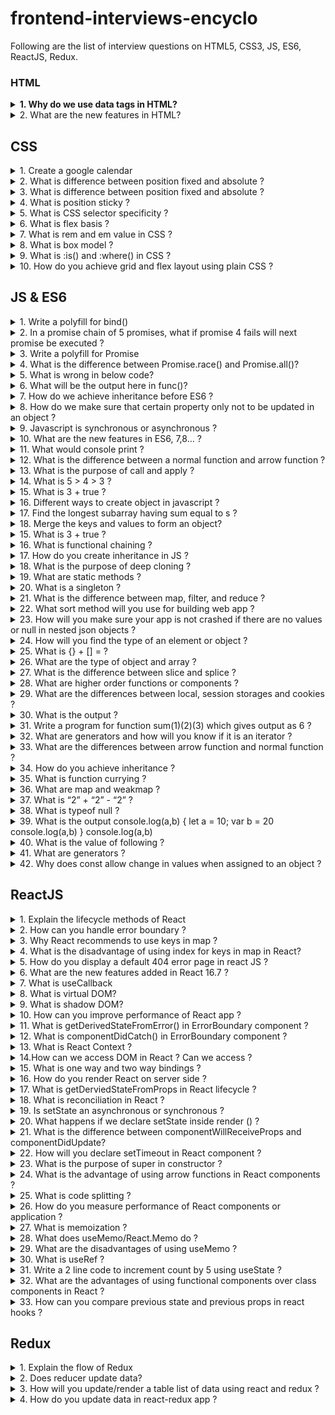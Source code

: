 # frontend-interviews-encyclo

Following are the list of interview questions on HTML5, CSS3, JS, ES6, ReactJS, Redux.<br/>

### HTML

<details>
    <summary style='font-weight:bold'>1. Why do we use data tags in HTML?</summary>
    <p>The <data> tag is used to add a machine-readable translation of a given content. This element provides both a machine-readable value for data processors, and a human readable value for rendering in a browser</p>
</details>

<details>
    <summary>2. What are the new features in HTML?</summary>
    <p><a href='https://www.w3schools.com/tags/tag_details.asp'>Details Tag</a></p>
</details>

## CSS

<details>
    <summary>1. Create a google calendar</summary>
    <p>Implement using CSS grid and DOM manipulation</p>
</details>

<details>
    <summary>2. What is difference between position fixed and absolute ?</summary>
    <p>Fixed means, the position of an element is fixed wrt the window like fixed header and absolute is element is independent of window and can be placed anywhere by using top, bottom, left, and right values</p>
</details>

<details>
    <summary>3. What is difference between position fixed and absolute ?</summary>
    <p>Fixed means, the position of an element is fixed wrt the window like fixed header and absolute is element is independent of window and can be placed anywhere by using top, bottom, left, and right values</p>
</details>

<details>
    <summary>4. What is position sticky ?</summary>
    <p>It behaves like relative position until it hits a certain offset value after which it behaves like position fixed.</p>
</details>

<details>
    <summary>5. What is CSS selector specificity ?</summary>
    <p>If there are two or more conflicting CSS rules that point to the same element, the browser follows some rules to determine which one is most specific and therefore wins out. The priority order of specificity is inline style, id, classes/attributes/pseudo classes, elements/pseudo elements 
</p>
</details>

<details>
    <summary>6. What is flex basis ?</summary>
    <p>Its the initial size or the width of the flex item</p>
</details>

<details>
    <summary>7. What is rem and em value in CSS ?</summary>
    <p>rem(Root em) - Relative to font-size of the root element
em - Relative to the font-size of the element (2em means 2 times the size of the current font)
</p>
</details>

<details>
    <summary>8. What is box model ?</summary>
    <p><a href='https://www.w3schools.com/css/css_boxmodel.asp'>More Details</a></p>
</details>

<details>
    <summary>9. What is :is() and :where() in CSS ?</summary>
    <p>is() pseudoclass is to reduce the repetition in selectors lists.
:where() pseudoclass is to keep the specificity of selector low
<a href='https://webplatform.news/issues/2020-06-04'>More Details</a></p>
</details>

<details>
    <summary>10. How do you achieve grid and flex layout using plain CSS ?</summary>
    <p>Updating...</a></p>
</details>

## JS & ES6

<details>
    <summary>1. Write a polyfill for bind()</summary>
    <p><a href ='https://github.com/HebleV/100-days-of-code/blob/master/Wesbos_JS_tuts/polyfills/bind.js'>Polyfill for bind</a></p>
</details>

<details>
    <summary>2. In a promise chain of 5 promises, what if promise 4 fails will next promise be executed ?</summary>
    <p>No, it does not execute next</p>
</details>

<details>
    <summary>3. Write a polyfill for Promise</summary>
    <p>Implement using setTimeout</p>
</details>

<details>
    <summary>4. What is the difference between Promise.race() and Promise.all()?</summary>
    <p>This returns a promise as soon as any one of the Promise is resolved where as in Promise.all(), it waits until all the promises are resolved.</p>
</details>

<details>
    <summary>5. What is wrong in below code?</summary>
    <p>```this.setState((prevState, props) => {
 return {
   streak: prevState.streak + props.count
 }
})
 ```<br/>
 <b>Answer:</b> Nothing is wrong with it. It’s rarely used and not well known, but you can also pass a function to setState that receives the previous state and props and returns a new state, just as we’re doing above. And not only is nothing wrong with it, but it’s also actively recommended if you’re setting state based on the previous state.
 </p>
</details>

<details>
    <summary>6. What will be the output here in func()?</summary>
    <p>```const test = {
    comp: ’IT World',
    role: 'dev',
    func: () => {
        return `In ${this.comp}, I am a ${this.role}`
    }
}
 ```<br/>
 <b>Answer:</b>this.comp and this.role will be undefined.<br/>
 But if you change above code from arrow function to normal function i.e. 
```const test = {
   comp: 'IT World',
   role: 'dev',
   func: function() {
       return `In ${this.comp} i am a ${this.role} .`
   }
}``` <br/>
<b>Answer:</b>this.comp and this.role will be IT World and dev respectively.
 </p>
</details>

<details>
    <summary>7. How do we achieve inheritance before ES6 ?</summary>
    <p>Update...</p>
</details>

<details>
    <summary>8. How do we make sure that certain property only not to be updated in an object ?</summary>
    <p>Using object.preventExtensions();</p>
</details>

<details>
    <summary>9. Javascript is synchronous or asynchronous ?</summary>
    <p>Synchronous and single threaded<a href='https://medium.com/better-programming/is-javascript-synchronous-or-asynchronous-what-the-hell-is-a-promise-7aa9dd8f3bfb#:~:text=under%20the%20hood.-,JavaScript%20is%20Synchronous,in%20progress%20at%20a%20time.'>Good read</a></p>
</details>

<details>
    <summary>10. What are the new features in ES6, 7,8… ?</summary>
    <p><a href='https://medium.com/@madasamy/javascript-brief-history-and-ecmascript-es6-es7-es8-features-673973394df4'>New features</a></p>
</details>

<details>
    <summary>11. What would console print ?</summary>
    <p>```console.log(a);
Var a = 7;```</p>
<b>Answer:</b> Undefined coz Values are hoisted only when declared not when initialized.
But if it is let or const then it will be ReferenceError.
</details>

<details>
    <summary>12. What is the difference between a normal function and arrow function ?</summary>
    <p><a href='https://dmitripavlutin.com/differences-between-arrow-and-regular-functions/'>More details</a>
</details>

<details>
    <summary>13. What is the purpose of call and apply ?</summary>
    <p><b>Answer:</b> If you know how many arguments you would be passing then use call and if you are not sure how many arguments you would be passing or if the arguments are already an array or an object then use apply.
</details>

<details>
    <summary>14. What is 5 > 4 > 3 ? </summary>
    <p><b>Answer:</b>False coz JS coerces 5>4 first which is true (1) then true(1) > 3 = false;</p>
</details>

<details>
    <summary>15. What is 3 + true ?</summary>
    <p><b>Answer:</b>4 coz JS coerces true to 1 and 3 + false would be 3.</p>
</details>

<details>
    <summary>16. Different ways to create object in javascript ?</summary>
    <p>Updating...</p>
</details>

<details>
    <summary>17. Find the longest subarray having sum equal to s ?</summary>
    <p><b>Answer:</b><a href='https://codepen.io/HebleV/pen/QWybGaV?editors=1012'>Solution</a></p>
</details>

<details>
    <summary>18. Merge the keys and values to form an object?</summary>
    <p><b>Answer:</b><a href='https://codepen.io/HebleV/pen/zYrGoYb?editors=1112'>Solution</a></p>
</details>

<details>
    <summary>15. What is 3 + true ?</summary>
    <p><b>Answer:</b>4 coz JS coerces true to 1 and 3 + false would be 3.</p>
</details>

<details>
    <summary>16. What is functional chaining ?</summary>
    <p><b>Answer:</b>Updating...</p>
</details>

<details>
    <summary>17. How do you create inheritance in JS ?</summary>
    <p><b>Answer:</b>Updating...</p>
</details>

<details>
    <summary>18. What is the purpose of deep cloning ?</summary>
    <p><b>Answer:</b>To create a deep copy or new object independent from old one. One way is first json.stringify the object or array and json parse it. Another way is, It is created using lodash. Object.assign creates a shallow copy means the new object will still have same old references - <a href="https://flaviocopes.com/how-to-clone-javascript-object/#:~:text=Deep%20copy%20vs%20Shallow%20copy,-A%20shallow%20copy&text=If%20an%20object%20references%20other,independent%20from%20the%20old%20one">More info</a></p>
</details>

<details>
    <summary>19. What are static methods ?</summary>
    <p><b>Answer:</b>Static methods are often utility functions, such as functions to create or clone objects, whereas static properties are useful for caches, fixed-configuration, or any other data you don't need to be replicated across instances. Usually, static methods are used to implement functions that belong to the class, but not to any particular object of it.</p>
</details>

<details>
    <summary>20. What is a singleton ?</summary>
    <p><b>Answer:</b>It is an object which can be instantiated only once. So even if you repeatedly call its constructor same instance is returned</p> <a href='https://www.dofactory.com/javascript/singleton-design-pattern'>More info</a>
</details>

<details>
    <summary>21. What is the difference between map, filter, and reduce ?</summary>
    <p><b>Answer:</b>Updating...</p>
</details>

<details>
    <summary>22. What sort method will you use for building web app ?</summary>
    <p><b>Answer:</b>Updating...</p>
</details>

<details>
    <summary>23. How will you make sure your app is not crashed if there are no values or null in nested json objects ?</summary>
    <p><b>Answer:</b>We can make use of new JS feature of optional chaining operator `?.`</p><a href='https://developer.mozilla.org/en-US/docs/Web/JavaScript/Reference/Operators/Optional_chaining'README.md>More info</a>
</details>

<details>
    <summary>24. How will you find the type of an element or object ?</summary>
    <p><b>Answer:</b>Using typeof</p>
</details>

<details>
    <summary>25. What is {} + [] = ?</summary>
    <p><b>Answer:</b>0 because of the type of conversion which is empty object and empty array.</p>
</details>

<details>
    <summary>26. What are the type of object and array ?</summary>
    <p><b>Answer:</b>typeof object = object; <br/>
		   typeof array = object;</p>
</details>

<details>
    <summary>27. What is the difference between slice and splice ?</summary>
    <p><b>Answer:</b>Slice doesn’t change existing array but splice does.</p>
</details>

<details>
    <summary>28. What are higher order functions or components ?</summary>
    <p><b>Answer:</b>The functions that can take other functions as inputs or provide functions as its output. Ex : map, filter, reduce </p>
</details>

<details>
    <summary>29. What are the differences between local, session storages and cookies ?</summary>
    <p><b>Answer:</b>            		 local 		      session              cookies
	Capacity     		 10 mb                  5mb	          4kb
		Expiry	        		 Never                  on tab close         manually set
		Storage location	browser	     browser                browser n server

	          Methods
		localStorage
          localStorage.setItem(‘name’, john);
          localStorage.getItem(‘name’);
          localStorage.removeItem(‘name’);
         Similar methods for session storage.

	Cookies
         Document.cookie = ‘name=john; expires =’ + new Date(9999, 0 ,1).toUTCString();
</p>
</details>

<details>
    <summary>30. What is the output ?</summary>
    <p><b>Question:</b>a();
b();
c();
function a() {
   console.log(1)
}
 
var b = function() {
   console.log(2);
}
 
var c = () => {
   console.log(3);
}
</p>
<p>Answer: 1<br>
                Error : b is not a function<br>

            Note: It will not even go to c() call coz of error at b(); but c() will also throw same error.</p>
</details>

<details>
    <summary>31. Write a program for function sum(1)(2)(3) which gives output as 6 ?</summary>
    <p><b>Answer:</b>let sum = function(a) {
		                return function(b) {
			                return function(c) {
                                    return a + b + c;
                                   }
                             }
                    }
</p>
</details>

<details>
    <summary>32. What are generators and how will you know if it is an iterator ?</summary>
    <p><b>Answer:</b>You can know if it is an iterator if function is preceded by * symbol.</p>
</details>

<details>
    <summary>33. What are the differences between arrow function and normal function ?</summary>
    <p><a href="https://dmitripavlutin.com/differences-between-arrow-and-regular-functions/">More info</a></p>
</details>

<details>
    <summary>34. How do you achieve inheritance ?</summary>
    <p><b>Answer:</b>Updating...</p>
</details>

<details>
    <summary>35. What is function currying ?</summary>
    <p><a href="https://www.youtube.com/watch?v=vQcCNpuaJO8&ab_channel=AkshaySaini">More info</a></p>
</details>

<details>
    <summary>36. What are map and weakmap ?</summary>
    <p>Map doesn’t allow to garbage collect the object reference and WeakMap does allow. 
Map accepts objects, strings, num etc but WeakMap accepts only objects as keys.
Map has size property but WeakMap does not have.
</p>
</details>

<details>
    <summary>37. What is “2” + “2” - “2” ?</summary>
    <p><b>Answer:</b>20 - Because + will concatenate which will give 22 and - will type coerce and convert it into numbers. So 22 - 2 = 20</p>
</details>

<details>
    <summary>38. What is typeof null ?</summary>
    <p><b>Answer:</b>Object</p>
</details>

<details>
    <summary>39. What is the output 
console.log(a,b)
{
let a = 10;
var b = 20
console.log(a,b)
}
console.log(a,b)
</summary>
    <p><b>Answer:</b>Reference Error : a is not defined.</p>
</details>

<details>
    <summary>40. What is the value of following ?</summary>
    <p><b>Answer:</b> 0 === false; // false <br>
              0 == false // true
</p>
</details>

<details>
    <summary>41. What are generators ?</summary>
    <p><b>Answer:</b>Generators are basically the functions which returns the generator object which holds the entire generator iterable that can be iterated using the next() method. 
I has yield key word which is like return keyword. 
next() method will return an object with “done” flag and “value” key. 
</p>
</details>

<details>
    <summary>42. Why does const allow change in values when assigned to an object ?</summary>
    <p>Because it refers to a memory address not the actual object itself.
</p>
</details>

## ReactJS

<details>
    <summary>1. Explain the lifecycle methods of React</summary>
    <p>This can be little tricky as there are different answers for a class and a functional component. Perhaps, a better reply would be to ask if they are looking for a class component or a functional component. I believe certainly functional as it is the latest and most used. But it helps to know both the lifecycle methods.<br/>
    <a href='https://blog.logrocket.com/lifecycle-methods-with-the-useeffect-hook/'>Functional components</a><br/>
    <a href='https://blog.logrocket.com/the-new-react-lifecycle-methods-in-plain-approachable-language-61a2105859f3/'>Class Components</a><br/>
    <b>Note: </b> There is also an older version of lifecycle methods for the class components where certain lifecycle methods have become deprecated like ComponentWillMount and ComponentWillUpdate. 
    </p>
</details>

<details>
    <summary>2. How can you handle error boundary ?</summary>
    <p><a href='https://kentcdodds.com/blog/use-react-error-boundary-to-handle-errors-in-react'>React Error Boundary</a></p>
</details>

<details>
    <summary>3. Why React recommends to use keys in map ?</summary>
    <p>Because React internally keeps track of items if it has changed.</br><a href='https://kentcdodds.com/blog/understanding-reacts-key-prop'>More details</a></p>
</details>

<details>
    <summary>4. What is the disadvantage of using index for keys in map in React?</summary>
    <p>Because React cannot differentiate if the element was removed or just content is changed. So it will just compare every other DOM element.<a href='https://medium.com/@vraa/why-using-an-index-as-key-in-react-is-probably-a-bad-idea-7543de68b17c'>Good read</a></p>
</details>

<details>
    <summary>5. How do you display a default 404 error page in react JS ?</summary>
    <p>Using the Redirect method from react-router-dom <br/>
    ```<Route component={ErrorPage} />```
    </p>
</details>

<details>
    <summary>6. What are the new features added in React 16.7 ?</summary>
    <p>React Hooks, React.memo, React.lazy, React.suspense, Context, error boundary, and React.Fragment.
    </p>
</details>

<details>
    <summary>7. What is useCallback</summary>
    <p>If there is a function(lambda function) which is re-rendered everytime then we can use useCallback to prevent it. <a href='https://www.youtube.com/watch?v=-Ls48dd-vJE'>More</a></p>
</details>

<details>
    <summary>8. What is virtual DOM?</summary>
    <p>Updating...</p>
</details>

<details>
    <summary>9. What is shadow DOM?</summary>
    <p>Shadow DOM API helps in encapsulation of certain hidden elements from the actual DOM nodes/elements so that the hidden code doesn’t clash with actual DOM code. Shadow DOM api provides a way to attach a separate hidden DOM to an element (Shadow Host) of the actual DOM.  Example: HTML <video> tag
To attach a shadow dom, we use attachShadow method.
Example: let shadow = element.attachShadow({ mode: ‘open’});
In this element is the shadow host and shadow is the shadow root.
    <a href='https://developer.mozilla.org/en-US/docs/Web/Web_Components/Using_shadow_DOM'>More Details</a>
</p>
</details>

<details>
    <summary>10. How can you improve performance of React app ?</summary>
    <p>Updating...</p>
</details>

<details>
    <summary>11. What is getDerivedStateFromError() in ErrorBoundary component ?</summary>
    <p>It is used to render a fallback UI after an error is thrown.</p>
</details>

<details>
    <summary>12. What is componentDidCatch() in ErrorBoundary component ?</summary>
    <p>It is used to log error information.</p>
</details>

<details>
    <summary>13. What is React Context ?</summary>
    <p> It provides a way to pass data through the component tree without having to pass props down manually at every level. For ex: we have a parent component with some data. And it has child and grand child components. In the current scenario if we want to pass data then we will have to pass data to child then grandchild. Even though child doesn’t need data but still we are passing data. So using context we can now directly pass data from parent to grand child.
It uses React.Provider which provides data and React.Consumer which accesses/consumes data.
</p>
</details>

<details>
    <summary>14.How can we access DOM in React ? Can we access ?</summary>
    <p>Using Refs which are created by React.creatRef(). These Refs are created and attached to React elements via the ref attribute.</p>
</details>

<details>
    <summary>15. What is one way and two way bindings ?</summary>
    <p>one way data binding -> model is the single source of truth . whatever happens on UI triggers a message to model to update a part of data. So data flows in single direction and which becomes easy to understand.
two way data binding -> any change in UI field updates the model and any change in model updates the UI field.
</p>
</details>

<details>
    <summary>16. How do you render React on server side ?</summary>
    <p>Updating...</p>
</details>

<details>
    <summary>17. What is getDerviedStateFromProps in React lifecycle ?</summary>
    <p>This is the place where the state object is set based on initial props.
This method can be invoked in both mounting and updating phases.
</p>
</details>

<details>
    <summary>18. What is reconciliation in React ?</summary>
    <p>The process of finding the minimum number of changes that must be made in order to make virtual DOM and actual DOM tree identical. So keys play an important role in reconciliation. <a href='https://www.youtube.com/watch?v=b8IcYOV5_Rc'>More info</a></p>
</details>

<details>
    <summary>19. Is setState an asynchronous or synchronous ?</summary>
    <p>Asynchronous - Because it makes a call to callback function <a href='https://medium.com/@wereHamster/beware-react-setstate-is-asynchronous-ce87ef1a9cf3'>More info</a></p>
</details>

<details>
    <summary>20. What happens if we declare setState inside render () ?</summary>
    <p>It will be an infinite loop</p>
</details>

<details>
    <summary>21. What is the difference between componentWillReceiveProps and componentDidUpdate?</summary>
    <p>componentWillReceiveProps gets called before the rendering begins. It compares incoming props to current props and decide what to render.</p><br/>
    <p>componentDidUpdate gets called after any rendered HTML has finished loading. It receives 2 arguments prevProps & prevState.</p>
</details>

<details>
    <summary>22. How will you declare setTimeout in React component ?</summary>
    <p>It can be declared in useEffect and then return the clearTimeout() to unmount the component.</p>
</details>

<details>
    <summary>23. What is the purpose of super in constructor ?</summary>
    <p>To bind this to parent class component</p>
</details>

<details>
    <summary>24. What is the advantage of using arrow functions in React components ?</summary>
    <p>It will bind this to surrounding code context or to function so this will avoid bugs.</p>
</details>

<details>
    <summary>25. What is code splitting ?</summary>
    <p>It is splitting your code in such a way that, only that part of code is loaded required for the current screen. You can achieve this using dynamic imports (webpack) and lazy loading react components. ( Webpack will asynchronously load the components or spits out different files for different components. ) For 3rd party libraries or vendor files, it will load for first time and cached for ever in browser, so that it doesn’t load again when user visits for second time.</p>
    <a href='https://www.youtube.com/watch?v=bb6RCrDaxhw'>More info</a>
</details>

<details>
    <summary>26. How do you measure performance of React components or application ?</summary>
    <p>1.Use React profiler to see what components are taking lot of time to load<br>
	  2. Use perf library.<br>
  3. Use useMemo/React.Memo hooks to cache a component
</p>
</details>

<details>
    <summary>27. What is memoization ?</summary>
    <p>Memoization is the idea of caching a value so that you don’t have to compute every single time. </p>
</details>

<details>
    <summary>28. What does useMemo/React.Memo do ?</summary>
    <p>If you are sure that a function always returns the same computed value for a given input then there is no need to recompute or recalculate the value every single time. The value can be cached. This is done using useMemo or React.Memo.</p>
</details>

<details>
    <summary>29. What are the disadvantages of using useMemo ?</summary>
    <p>One has to use useMemo judiciously and efficiently because if you use useMemo for functions which are not required to be memoized then it uses a lot of memory overhead and causes performance issues again.</p>
</details>

<details>
    <summary>30. What is useRef ?</summary>
    <p>It is like useState but it doesn’t render every time there is an update. It holds the data or persists data/update between different renders without re-rendering the component.</p>
</details>

<details>
    <summary>31. Write a 2 line code to increment count by 5 using useState ?</summary>
    <p>const [count, setCount] = useState(0);
              setCount(count + 5);
</p>
</details>

<details>
    <summary>32. What are the advantages of using functional components over class components in React ?</summary>
    <p>
    <ul>
    <li>You don't have to manually bind "this" like in class component</li>
    <li>Simple and easy to test</li>
    </ul>
    </p>
</details>

<details>
    <summary>33. How can you compare previous state and previous props in react hooks ?</summary>
    <p>By writing a custom hook using the useRef <a href="https://blog.logrocket.com/how-to-get-previous-props-state-with-react-hooks/">More info</a></p>
</details>

## Redux

<details>
    <summary>1. Explain the flow of Redux</summary>
    <p>We write an action which is dispatched when an event is triggered. This inturn calls the respective reducer which doesn't directly update the state but rather makes a copy and returns a new state and thus updating the store. This will rerender the component.<br/>
<b>Note:</b> Usually setState is not used or required when using redux. Based on the requirements it can be used. But mostly initial states and default props should be used. As local states are difficult to maintain
</p>
</details>

<details>
    <summary>2. Does reducer update data?</summary>
    <p>Yes it does but it doesn’t directly update state object but rather return a new updated object</p>
</details>

<details>
    <summary>3. How will you update/render a table list of data using react and redux ?</summary>
    <p>write one more component only for table body which will render table body given a table data. It will loop through data and render those lists.</p>
</details>

<details>
    <summary>4. How do you update data in react-redux app ?</summary>
    <p>Based on requirement we dispatch appropriate actions which can fetch api data and call to another action with type and payload or directly we dispatch action with type and data which has been sent to reducer.
Note: Usually setState is not used or required when using redux. Based on the requirements it can be used. But mostly initial states and default props should be used. As local states are difficult to maintain
</p>
</details>
